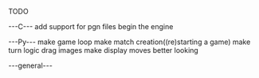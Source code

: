 TODO

---C---
add support for pgn files
begin the engine

---Py---
make game loop
make match creation((re)starting a game)
make turn logic
drag images
make display moves better looking

---general---
